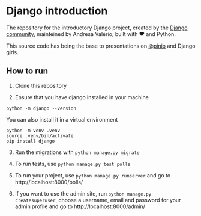 # Django introduction

The repository for the introductory Django project, created by the [Django community](https://www.djangoproject.com/start/), mainteined by Andresa Valério, built with :heart: and Python.

This source code has being the base to presentations on [@pinio](https://github.com/pinio) and Django girls.

## How to run

1. Clone this repository

2. Ensure that you have django installed in your machine
```
python -m django --version
```
You can also install it in a virtual environment
```
python -m venv .venv
source .venv/bin/activate
pip install django
```

3. Run the migrations with `python manage.py migrate`

4. To run tests, use `python manage.py test polls`

5. To run your project, use `python manage.py runserver` and go to http://localhost:8000/polls/

6. If you want to use the admin site, run `python manage.py createsuperuser`, choose a username, email and password for your admin profile and go to http://localhost:8000/admin/
